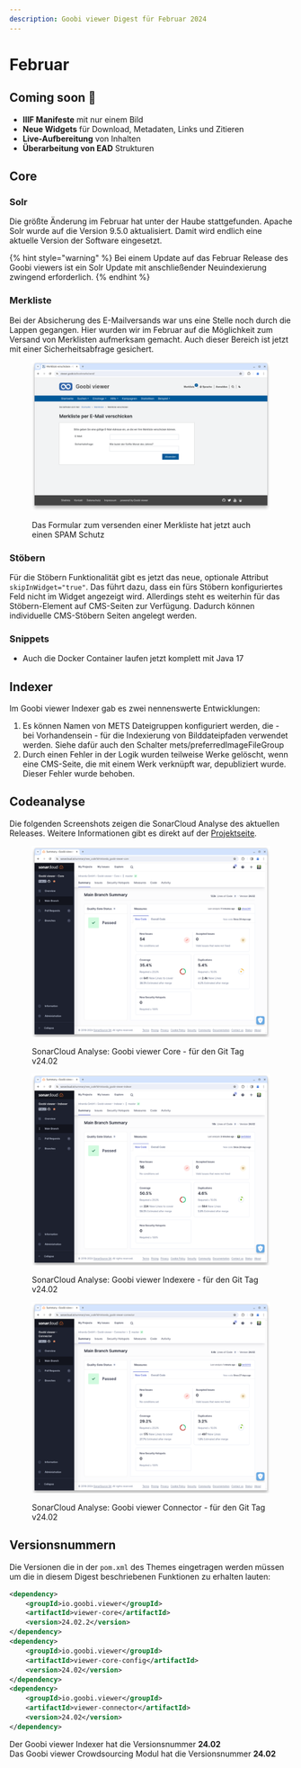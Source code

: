 ```yaml
---
description: Goobi viewer Digest für Februar 2024
---
```


# Februar

## Coming soon :rocket:

* **IIIF Manifeste** mit nur einem Bild
* **Neue Widgets** für Download, Metadaten, Links und Zitieren
* **Live-Aufbereitung** von Inhalten
* **Überarbeitung von EAD** Strukturen

## Core

### Solr

Die größte Änderung im Februar hat unter der Haube stattgefunden. Apache Solr wurde auf die Version 9.5.0 aktualisiert. Damit wird endlich eine aktuelle Version der Software eingesetzt.&#x20;

{% hint style="warning" %}
Bei einem Update auf das Februar Release des Goobi viewers ist ein Solr Update mit anschließender Neuindexierung zwingend erforderlich.
{% endhint %}

### Merkliste

Bei der Absicherung des E-Mailversands war uns eine Stelle noch durch die Lappen gegangen. Hier wurden wir im Februar auf die Möglichkeit zum Versand von Merklisten aufmerksam gemacht. Auch dieser Bereich ist jetzt mit einer Sicherheitsabfrage gesichert.

<figure><img src="../.gitbook/assets/24.02_DE_bookmarks-send.png" alt=""><figcaption><p>Das Formular zum versenden einer Merkliste hat jetzt auch einen SPAM Schutz</p></figcaption></figure>

### Stöbern

Für die Stöbern Funktionalität gibt es jetzt das neue, optionale Attribut `skipInWidget="true"`. Das führt dazu, dass ein fürs Stöbern konfiguriertes Feld nicht im Widget angezeigt wird. Allerdings steht es weiterhin für das Stöbern-Element auf CMS-Seiten zur Verfügung. Dadurch können individuelle CMS-Stöbern Seiten angelegt werden.

### Snippets

* Auch die Docker Container laufen jetzt komplett mit Java 17

## Indexer

Im Goobi viewer Indexer gab es zwei nennenswerte Entwicklungen:

1. Es können Namen von METS Dateigruppen konfiguriert werden, die - bei Vorhandensein - für die Indexierung von Bilddateipfaden verwendet werden. Siehe dafür auch den Schalter mets/preferredImageFileGroup
2. Durch einen Fehler in der Logik wurden teilweise Werke gelöscht, wenn eine CMS-Seite, die mit einem Werk verknüpft war, depubliziert wurde. Dieser Fehler wurde behoben.

## Codeanalyse

Die folgenden Screenshots zeigen die SonarCloud Analyse des aktuellen Releases. Weitere Informationen gibt es direkt auf der [Projektseite](https://sonarcloud.io/organizations/intranda/projects).

<figure><img src="../.gitbook/assets/24.02_sonar-core.png" alt=""><figcaption><p>SonarCloud Analyse: Goobi viewer Core - für den Git Tag v24.02</p></figcaption></figure>

<figure><img src="../.gitbook/assets/24.02_sonar-indexer.png" alt=""><figcaption><p>SonarCloud Analyse: Goobi viewer Indexere - für den Git Tag v24.02</p></figcaption></figure>

<figure><img src="../.gitbook/assets/24.02_sonar-connector.png" alt=""><figcaption><p>SonarCloud Analyse: Goobi viewer Connector - für den Git Tag v24.02</p></figcaption></figure>

## Versionsnummern

Die Versionen die in der `pom.xml` des Themes eingetragen werden müssen um die in diesem Digest beschriebenen Funktionen zu erhalten lauten:

```xml
<dependency>
    <groupId>io.goobi.viewer</groupId>
    <artifactId>viewer-core</artifactId>
    <version>24.02.2</version>
</dependency>
<dependency>
    <groupId>io.goobi.viewer</groupId>
    <artifactId>viewer-core-config</artifactId>
    <version>24.02</version>
</dependency>
<dependency>
    <groupId>io.goobi.viewer</groupId>
    <artifactId>viewer-connector</artifactId>
    <version>24.02</version>
</dependency>
```

Der Goobi viewer Indexer hat die Versionsnummer **24.02**\
Das Goobi viewer Crowdsourcing Modul hat die Versionsnummer **24.02**
